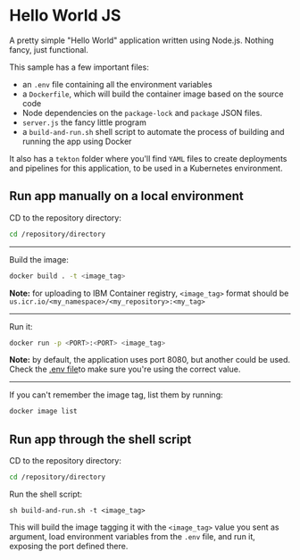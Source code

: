 # Hello World JS

A pretty simple "Hello World" application written using Node.js. Nothing fancy, just functional.

This sample has a few important files:

- an `.env` file containing all the environment variables
- a `Dockerfile`, which will build the container image based on the source code
- Node dependencies on the `package-lock` and `package` JSON files.
- `server.js` the fancy little program
- a `build-and-run.sh` shell script to automate the process of building and running the app using Docker

It also has a `tekton` folder where you'll find `YAML` files to create deployments and pipelines for this application, to be used in a Kubernetes environment.

## Run app manually on a local environment

CD to the repository directory:

```bash
cd /repository/directory
```

- - - 

Build the image:

```bash
docker build . -t <image_tag>
```

**Note:** for uploading to IBM Container registry, `<image_tag>` format should be `us.icr.io/<my_namespace>/<my_repository>:<my_tag>`

- - - 

Run it:

```bash
docker run -p <PORT>:<PORT> <image_tag>
```

**Note:** by default, the application uses port 8080, but another could be used. Check the [.env file](.env)to make sure you're using the correct value.

- - - 

If you can't remember the image tag, list them by running:

```bash
docker image list
```

## Run app through the shell script

CD to the repository directory:

```bash
cd /repository/directory
```

Run the shell script:

```
sh build-and-run.sh -t <image_tag>
```

This will build the image tagging it with the `<image_tag>` value you sent as argument, load environment variables from the `.env` file, and run it, exposing the port defined there.